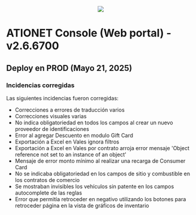 <p align="center">
  <img src="https://github.com/Ationet/ationetdocs/raw/master/Content/Images/ATIOnetLogo_250x70.png" />
</p>

# ATIONET Console (Web portal) - v2.6.6700

## Deploy en PROD (Mayo 21, 2025)


### Incidencias corregidas
Las siguientes incidencias fueron corregidas:
  - Correcciones a errores de traducción varios
  - Correcciones visuales varias
  - No indica obligatoriedad en todos los campos al crear un nuevo proveedor de identificaciones
  - Error al agregar Descuento en modulo Gift Card
  - Exportación a Excel en Vales ignora filtros
  - Exportación a Excel en Vales por contrato arroja error mensaje 'Object reference not set to an instance of an object'
  - Mensaje de error monto mínimo al realizar una recarga de Consumer Card
  - No se indicaba obligatoriedad en los campos de sitio y combustible en los contratos de comercio
  - Se mostraban invisibles los vehículos sin patente en los campos autocomplete de las reglas
  - Error que permitía retroceder en negativo utilizando los botones para retroceder página en la vista de gráficos de inventario
